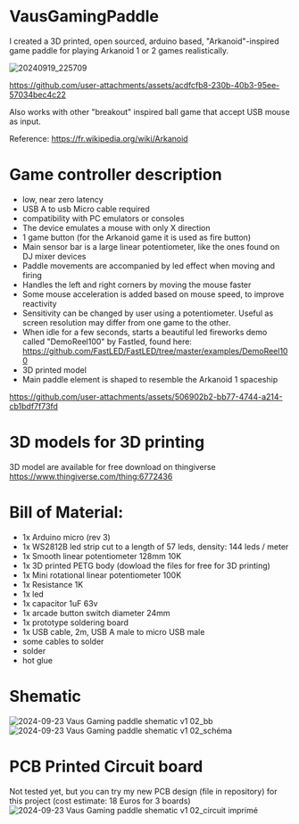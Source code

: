 # VausGamingPaddle

I created a 3D printed, open sourced, arduino based, "Arkanoid"-inspired game paddle for playing Arkanoid 1 or 2 games realistically.

![20240919_225709](https://github.com/user-attachments/assets/4eaff215-005a-4725-a97a-6353222b39ec)

https://github.com/user-attachments/assets/acdfcfb8-230b-40b3-95ee-57034bec4c22

Also works with other "breakout" inspired ball game that accept USB mouse as input.

Reference:
https://fr.wikipedia.org/wiki/Arkanoid

# Game controller description
- low, near zero latency
- USB A to usb Micro cable required
- compatibility with PC emulators or consoles
- The device emulates a mouse with only X direction
- 1 game button (for the Arkanoid game it is used as fire button)
- Main sensor bar is a large linear potentiometer, like the ones found on DJ mixer devices
- Paddle movements are accompanied by led effect when moving and firing
- Handles the left and right corners by moving the mouse faster
- Some mouse acceleration is added based on mouse speed, to improve reactivity
- Sensitivity can be changed by user using a potentiometer. Useful as screen resolution may differ from one game to the other.
- When idle for a few seconds, starts a beautiful led fireworks demo called "DemoReel100" by Fastled, found here: https://github.com/FastLED/FastLED/tree/master/examples/DemoReel100
- 3D printed model
- Main paddle element is shaped to resemble the Arkanoid 1 spaceship

https://github.com/user-attachments/assets/506902b2-bb77-4744-a214-cb1bdf7f73fd

# 3D models for 3D printing
3D model are available for free download on thingiverse
https://www.thingiverse.com/thing:6772436 

# Bill of Material:
- 1x Arduino micro (rev 3) 
- 1x WS2812B led strip cut to a length of 57 leds, density: 144 leds / meter
- 1x Smooth linear potentiometer 128mm 10K
- 1x 3D printed PETG body (dowload the files for free for 3D printing)
- 1x Mini rotational linear potentiometer 100K
- 1x Resistance 1K
- 1x led
- 1x capacitor 1uF 63v
- 1x arcade button switch diameter 24mm
- 1x prototype soldering board
- 1x USB cable, 2m, USB A male to micro USB male
- some cables to solder
- solder
- hot glue

# Shematic
![2024-09-23 Vaus Gaming paddle shematic v1 02_bb](https://github.com/user-attachments/assets/1107ea42-73ac-42d4-ab53-eb1af8b17601)
![2024-09-23 Vaus Gaming paddle shematic v1 02_schéma](https://github.com/user-attachments/assets/c4b865e1-c4c2-4b7e-8709-02a82149234d)

# PCB Printed Circuit board
Not tested yet, but you can try my new PCB design (file in repository) for this project (cost estimate: 18 Euros for 3 boards)
![2024-09-23 Vaus Gaming paddle shematic v1 02_circuit imprimé](https://github.com/user-attachments/assets/4b17c5f1-ba64-4fda-b940-1f1fbeddcd6f)
